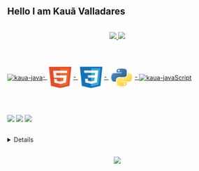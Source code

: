 
 ## Hello I am Kauã Valladares 
<br>

<div align="center" >
  
<a href="https://github.com/Kauavalladares">
<img height="150"  src="https://github-readme-stats.vercel.app/api/top-langs/?username=Kauavalladares&layout=compact&langs_count=7&theme=dracula"/>
<img height="150"  src="https://github-readme-stats.vercel.app/api?username=Kauavalladares&show_icons=true&theme=dracula&include_all_commits=true&count_private=true"/>
  
</div >

##
 

  
<div style="display: inline_block"><br>
  
  <img align="center" alt="kaua-java" height="50" width="60" src="https://cdn.jsdelivr.net/gh/devicons/devicon/icons/java/java-plain-wordmark.svg" >-
  <img align="center" alt="kaua-HTML" height="50" width="60" src="https://raw.githubusercontent.com/devicons/devicon/master/icons/html5/html5-original.svg" >-
  <img align="center" alt="kaua-CSS" height="50" width="60" src="https://raw.githubusercontent.com/devicons/devicon/master/icons/css3/css3-original.svg" >-
  <img align="center" alt="kaua-Python" height="50" width="60" src="https://raw.githubusercontent.com/devicons/devicon/master/icons/python/python-original.svg" >-
  <img align="center" alt="kaua-javaScript" height="45" width="55" src="https://cdn.jsdelivr.net/gh/devicons/devicon/icons/javascript/javascript-original.svg" >
  
</div>
  
 ##
  
<div style="display: inline_block"><br>

  <a  height="40" width="50" href="https://instagram.com/kauavalladares" target="_blank"><img src="https://img.shields.io/badge/-Instagram-%23E4405F?style=for-the-badge&logo=instagram&logoColor=white" target="_blank"></a>
  <a height="40" width="50" href = "mailto:kaua.valladares@gmail.com"><img src="https://img.shields.io/badge/-Gmail-%23333?style=for-the-badge&logo=gmail&logoColor=white" target="_blank"></a>
  <a height="40" width="50" href="https://www.linkedin.com/in/kauã-valladares" target="_blank"><img src="https://img.shields.io/badge/-LinkedIn-%230077B5?style=for-the-badge&logo=linkedin&logoColor=white" target="_blank"></a> 
  
</div>
  
##

<details><br><br>
<p align="center">
  <a href="https://github.com/kauavalladares">
    <img height="198px" src="http://github-profile-summary-cards.vercel.app/api/cards/profile-details?username=kauavalladares&theme=dracula" />
  </a>
  <a href="https://github.com/kauavalladares">
    <img height="200px" src="https://github-readme-streak-stats.herokuapp.com/?user=kauavalladares&hide_border=true&card_width=338&theme=dracula" />
  </a>
  <a href="https://github.com/kauavalladares">
    <img src="http://github-profile-summary-cards.vercel.app/api/cards/stats?username=kauavalladares&theme=dracula" />
  </a>
  <a href="https://github.com/kauavalladares">
    <img height="164px" src="https://github-readme-stats.vercel.app/api/top-langs/?username=kauavalladares&langs_count=10&exclude_repo=&hide=jupyter%20notebook,vim%20script,cmake,makefile,batchfile,emacs%20lisp,css,html&layout=default&card_width=699&hide_border=true&theme=dracula" />
  </a>
</p>
</details><br>

<p align="center">
  <a href="https://github.com/kauavalladares">
    <img src="https://komarev.com/ghpvc/?username=kauavalladares&color=&color=red&style)" />
  </a>
</p>
  
 ##
  
  <div> 


